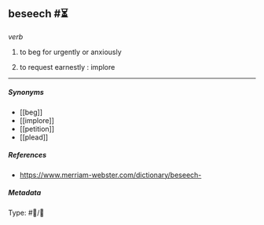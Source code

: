 ## beseech  #⏳ 

_verb_

1. to beg for urgently or anxiously

2. to request earnestly : implore

___

##### Synonyms

-   [[beg]]
-   [[implore]]
-   [[petition]]
-   [[plead]]

##### References

- https://www.merriam-webster.com/dictionary/beseech- 

##### Metadata

Type: #💬/💬 